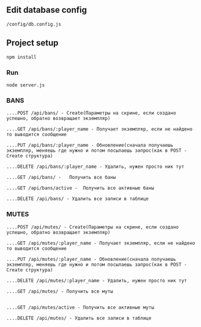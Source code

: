 ## Edit database config
```
/config/db.config.js
```

## Project setup
```
npm install
```

### Run
```
node server.js
```


### BANS
```
....POST /api/bans/ - Create(Параметры на скрине, если создано успешно, обратно возвращает экземпляр)
```

```
....GET /api/bans/:player_name - Получает экземпляр, если не найдено то выводится сообщение
```

```
....PUT /api/bans/:player_name - Обновление(сначала получаешь экземпляр, меняешь где нужно и потом посылаешь запрос(как в POST -  Create структура)
```

```
....DELETE /api/bans/:player_name - Удалить, нужен просто ник тут
```

```
....GET /api/bans/ -   Получить все баны 
```

```
....GET /api/bans/active -  Получить все активные баны
```

```
....DELETE /api/bans/ - Удалить все записи в таблице
```

### MUTES

```
....POST /api/mutes/ - Create(Параметры на скрине, если создано успешно, обратно возвращает экземпляр)
```

```
....GET /api/mutes/:player_name - Получает экземпляр, если не найдено то выводится сообщение
```

```
....PUT /api/mutes/:player_name - Обновление(сначала получаешь экземпляр, меняешь где нужно и потом посылаешь запрос(как в POST - Create структура)
```

```
....DELETE /api/mutes/:player_name - Удалить, нужен просто ник тут
```

```
....GET /api/mutes/ - Получить все муты
```
```

....GET /api/mutes/active - Получить все активные муты
```

```
....DELETE /api/mutes/ - Удалить все записи в таблице
```

